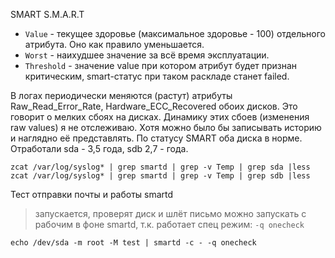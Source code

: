 SMART S.M.A.R.T

- `Value` - текущее здоровье (максимальное здоровье - 100) отдельного атрибута. Оно как правило уменьшается.
- `Worst` - наихудшее значение за всё время эксплуатации.
- `Threshold` - значение value при котором атрибут будет признан критическим, smart-статус при таком раскладе станет failed.

В логах периодически меняются (растут) атрибуты Raw_Read_Error_Rate, Hardware_ECC_Recovered обоих дисков. Это говорит о мелких сбоях на дисках. Динамику этих сбоев (изменения raw values) я не отслеживаю. Хотя можно было бы записывать историю и наглядно её представлять. По статусу SMART оба диска в норме. Отработали sda - 3,5 года, sdb 2,7 - года.

```
zcat /var/log/syslog* | grep smartd | grep -v Temp | grep sda |less
zcat /var/log/syslog* | grep smartd | grep -v Temp | grep sdb |less
```



Тест отправки почты и работы smartd
> запускается, проверят диск и шлёт письмо
> можно запускать с рабочим в фоне smartd, т.к. работает спец режим: `-q onecheck`
```
echo /dev/sda -m root -M test | smartd -c - -q onecheck
```
